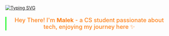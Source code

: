 <!-- Typing Animation -->
[![Typing SVG](https://readme-typing-svg.herokuapp.com?font=Fira+Code&pause=1000&color=00F718&width=220&lines=Hi+There!;Welcome+to+my+GitHub)](https://git.io/typing-svg)

<div align="center">

<!-- Modern styled paragraph with subtle animation -->
<p style="
  font-size: 18px;
  color: #fe8019; 
  font-weight: 500;
  border-left: 3px solid #00F718;
  padding-left: 15px;
  margin: 20px 0;
  font-family: -apple-system, BlinkMacSystemFont, 'Segoe UI', sans-serif;
">
  Hey There! I'm <strong>Malek</strong> - a CS student passionate about tech, enjoying my journey here ✨
</p>

</div>
